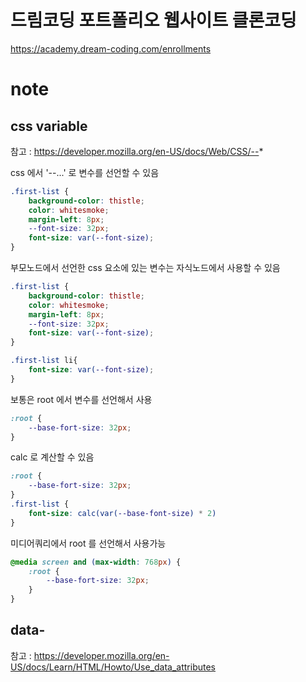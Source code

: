 # 드림코딩 포트폴리오 웹사이트 클론코딩

https://academy.dream-coding.com/enrollments

# note

## css variable

참고 : https://developer.mozilla.org/en-US/docs/Web/CSS/--*

css 에서 '--...' 로 변수를 선언할 수 있음 

```css
.first-list {
    background-color: thistle;
    color: whitesmoke;
    margin-left: 8px;
    --font-size: 32px;
    font-size: var(--font-size);
}
```

부모노드에서 선언한 css 요소에 있는 변수는 자식노드에서 사용할 수 있음

```css
.first-list {
    background-color: thistle;
    color: whitesmoke;
    margin-left: 8px;
    --font-size: 32px;
    font-size: var(--font-size);
}

.first-list li{
    font-size: var(--font-size);
}
```

보통은 root 에서 변수를 선언해서 사용

```css
:root {
    --base-fort-size: 32px;
}
```

calc 로 계산할 수 있음

```css
:root {
    --base-fort-size: 32px;
}
.first-list {
    font-size: calc(var(--base-font-size) * 2)
}
```

미디어쿼리에서 root 를 선언해서 사용가능

```css
@media screen and (max-width: 768px) {
    :root {
        --base-fort-size: 32px;
    }
}
```

## data-

참고 : https://developer.mozilla.org/en-US/docs/Learn/HTML/Howto/Use_data_attributes